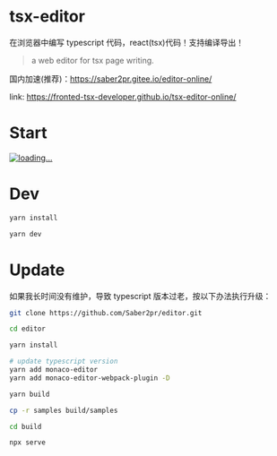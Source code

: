 # tsx-editor

在浏览器中编写 typescript 代码，react(tsx)代码！支持编译导出！

> a web editor for tsx page writing.

国内加速(推荐)：https://saber2pr.gitee.io/editor-online/

link: https://fronted-tsx-developer.github.io/tsx-editor-online/

# Start

[![loading...](https://fronted-tsx-developer.github.io/samples/other/tsx-editor.webp)](https://fronted-tsx-developer.github.io/tsx-editor-online/)

# Dev

```bash
yarn install

yarn dev
```

# Update

如果我长时间没有维护，导致 typescript 版本过老，按以下办法执行升级：

```bash
git clone https://github.com/Saber2pr/editor.git

cd editor

yarn install

# update typescript version
yarn add monaco-editor
yarn add monaco-editor-webpack-plugin -D

yarn build

cp -r samples build/samples

cd build

npx serve
```
